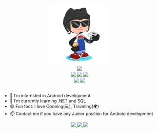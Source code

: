 <div>
  <div align=center>
      <img src="https://raw.githubusercontent.com/AhmedFathyDev/AhmedFathyDev/main/GitHub.png" alt="GitHub Octocat Drinking a Cup of Coffee" height="200">
  </div>
  <div align=center>
      <img src="https://readme-typing-svg.herokuapp.com?color=%236FDA44&size=32&center=true&vCenter=true&width=600&height=50&lines=Hi+there,+I'm+Khuong+Duy;Software+Engineer+Student"/>
  </div>

  <div align="center">
    <div>
      <img src="https://img.shields.io/badge/.NET-5C2D91?style=for-the-badge&logo=.net&logoColor=white" >
      <img src="https://img.shields.io/badge/mysql-%2300f.svg?style=for-the-badge&logo=mysql&logoColor=white" >
      <img src="https://img.shields.io/badge/java-%23ED8B00.svg?style=for-the-badge&logo=java&logoColor=white" >
    </div>
    <div>
      <img src="https://img.shields.io/badge/Android%20Studio-3DDC84.svg?style=for-the-badge&logo=android-studio&logoColor=white" >
      <img src="https://img.shields.io/badge/Visual%20Studio-5C2D91.svg?style=for-the-badge&logo=visual-studio&logoColor=white">
    </div>
  </div>

<br>



- 👀 I’m interested in Android development
- 🌱 I’m currently learning .NET and SQL
- 😄 Fun fact: I love Codeing(💻), Traveling(🌍)
- 📫 Contact me if you have any Junior position for Android development 
  <br>
<div align="center">
  <a href="https://github.com/KhuongDuy-Nguyen" target="_blank"><img src="https://img.shields.io/badge/github-%23121011.svg?style=for-the-badge&logo=github&logoColor=white"/>
  <a href="https://www.facebook.com/Natsui06/" target="_blank"><img src="https://img.shields.io/badge/Facebook-%231877F2.svg?style=for-the-badge&logo=Facebook&logoColor=white" />
  <a href="mailto:duyntkh@gmail.com" target="_blank"><img src="https://img.shields.io/badge/Gmail-D14836?style=for-the-badge&logo=gmail&logoColor=white"/>
 </div>
</div>
